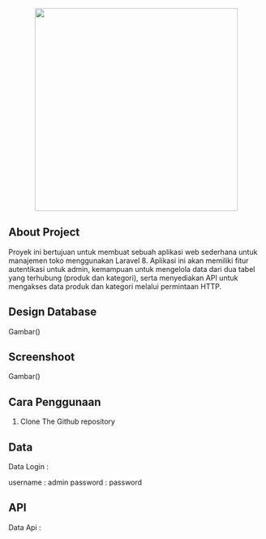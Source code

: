 <p align="center"><a href="https://laravel.com" target="_blank"><img src="https://raw.githubusercontent.com/laravel/art/master/logo-lockup/5%20SVG/2%20CMYK/1%20Full%20Color/laravel-logolockup-cmyk-red.svg" width="400"></a></p>

## About Project

Proyek ini bertujuan untuk membuat sebuah aplikasi web sederhana untuk manajemen toko  menggunakan Laravel 8. Aplikasi ini akan memiliki fitur autentikasi untuk admin, kemampuan untuk mengelola data dari dua tabel yang terhubung (produk dan kategori), serta menyediakan API untuk mengakses data produk dan kategori melalui permintaan HTTP.

## Design Database

Gambar()

## Screenshoot

Gambar()

## Cara Penggunaan

1. Clone The Github repository

## Data

Data Login :

username : admin
password : password

## API

Data Api :


